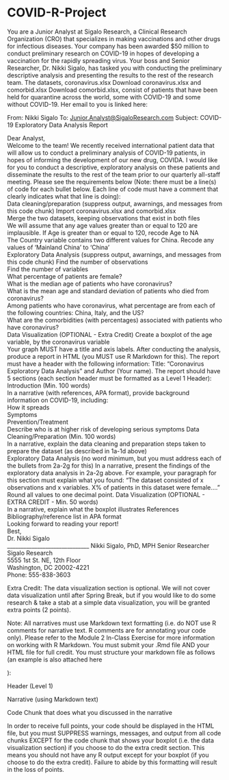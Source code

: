 # COVID-R-Project
You are a Junior Analyst at Sigalo Research, a Clinical Research Organization (CRO) that specializes in making vaccinations and other drugs for infectious diseases. 
Your company has been awarded $50 million to conduct preliminary research on COVID-19 in hopes of developing a vaccination for the rapidly spreading virus. Your 
boss and Senior Researcher, Dr. Nikki Sigalo, has tasked you with conducting the preliminary descriptive analysis and presenting the results to the rest of the research team.
The datasets, coronavirus.xlsx Download coronavirus.xlsx and comorbid.xlsx Download comorbid.xlsx, consist of patients that have been held for quarantine across the world,
some with COVID-19 and some without COVID-19. Her email to you is linked here:

From: Nikki Sigalo
To: Junior.Analyst@SigaloResearch.com 
Subject: COVID-19 Exploratory Data Analysis Report 

Dear Analyst,  
Welcome to the team! We recently received international patient data that will allow us to conduct a preliminary analysis of COVID-19 patients, in hopes of informing the development of our new drug, COVIDA. I would like for you to  conduct a descriptive, exploratory analysis on these patients and disseminate the results to the rest of the team prior to our quarterly all-staff meeting. Please see the requirements below (Note: there must be a line(s) of code  for each bullet below. Each line of code must have a comment that clearly indicates what that line is doing):  
Data cleaning/preparation (suppress output, awarnings, and messages from this code chunk) 
Import coronavirus.xlsx and comorbid.xlsx  
Merge the two datasets, keeping observations that exist in both files  
We will assume that any age values greater than or equal to 120 are implausible. If Age is greater than  or equal to 120, recode Age to NA  
The Country variable contains two different values for China. Recode any values of ‘Mainland China’ to ‘China’  
Exploratory Data Analysis (suppress output, awarnings, and messages from this code chunk)
Find the number of observations  
Find the number of variables  
What percentage of patients are female?  
What is the median age of patients who have coronavirus?  
What is the mean age and standard deviation of patients who died from coronavirus?  
Among patients who have coronavirus, what percentage are from each of the following countries:  China, Italy, and the US?  
What are the comorbidities (with percentages) associated with patients who have coronavirus?  
Data Visualization (OPTIONAL - Extra Credit)
Create a boxplot of the age variable, by the coronavirus variable  
 Your graph MUST have a title and axis labels. 
After conducting the analysis, produce a report in HTML (you MUST use R Markdown for this). The report must  have a header with the following information: Title: “Coronavirus Exploratory Data Analysis” and Author (Your name). The  report should have 5 sections (each section header must be formatted as a Level 1 Header):  
Introduction (Min. 100 words)  
In a narrative (with references, APA format), provide background information on COVID-19, including:  
How it spreads  
Symptoms  
Prevention/Treatment  
Describe who is at higher risk of developing serious symptoms 
Data Cleaning/Preparation (Min. 100 words)  
In a narrative, explain the data cleaning and preparation steps taken to prepare the dataset (as described in  1a-1d above)  
Exploratory Data Analysis (no word minimum, but you must address each of the bullets from 2a-2g for this)
In a narrative, present the findings of the exploratory data analysis in 2a-2g above. For example, your  paragraph for this section must explain what you found: “The dataset consisted of x observations and x  variables. X% of patients in this dataset were female….” Round all values to one decimal point.
Data Visualization (OPTIONAL - EXTRA CREDIT - Min. 50 words)   
In a narrative, explain what the boxplot illustrates
References  
Bibliography/reference list in APA format  
Looking forward to reading your report!  
Best,  
Dr. Nikki Sigalo  
______________________________ Nikki Sigalo, PhD, MPH 
Senior Researcher  
Sigalo Research  
5555 1st St. NE, 12th Floor  
Washington, DC 20002-4221  
Phone: 555-838-3603 




Extra Credit: The data visualization section is optional. We will not cover data visualization until after Spring Break, but if you would like to do some research & take a stab at a simple data visualization, you will be granted extra points (2 points).

Note: All narratives must use Markdown text formatting (i.e. do NOT use R comments for narrative text. R comments are for annotating your code only). Please refer to the Module 2 In-Class Exercise for more information on working with R Markdown.  You must submit your .Rmd file AND your HTML file for full credit. You must structure your markdown file as follows (an example is also attached here

):

Header (Level 1)

Narrative (using Markdown text)

Code Chunk that does what you discussed in the narrative

In order to receive full points, your code should be displayed in the HTML file, but you must SUPPRESS warnings, messages, and output from all code chunks EXCEPT for the code chunk that shows your boxplot (i.e. the data visualization section) if you choose to do the extra credit section. This means you should not have any R output except for your boxplot (if you choose to do the extra credit). Failure to abide by this formatting will result in the loss of points.
